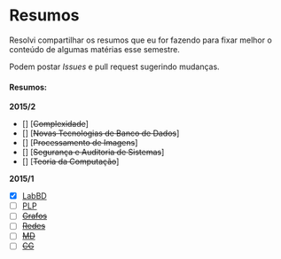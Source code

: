 # Resumos

Resolvi compartilhar os resumos que eu for fazendo para fixar melhor o conteúdo de algumas matérias esse semestre.

Podem postar *Issues* e pull request sugerindo mudanças.

#### Resumos:
**2015/2**
- [] [~~Complexidade~~]
- [] [~~Novas Tecnologias de Banco de Dados~~]
- [] [~~Processamento de Imagens~~]
- [] [~~Segurança e Auditoria de Sistemas~~]
- [] [~~Teoria da Computação~~]

**2015/1**
- [x] [LabBD](https://github.com/streeck/Resumos/blob/master/LabBD.md)
- [ ] [PLP](https://github.com/streeck/Resumos/blob/master/PLP.md)
- [ ] [~~Grafos~~]()
- [ ] [~~Redes~~]()
- [ ] [~~MD~~]()
- [ ] [~~CG~~]()
